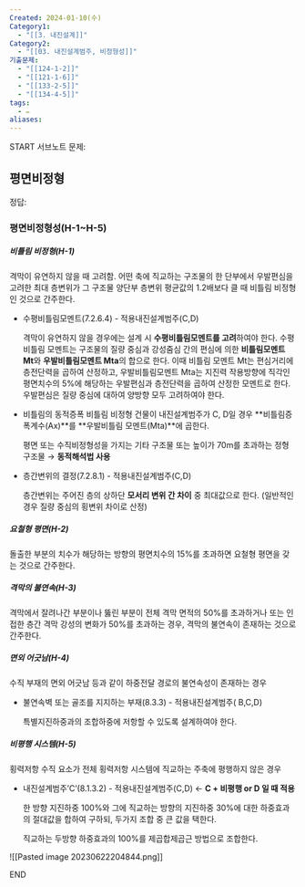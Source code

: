 ```yaml
---
Created: 2024-01-10(수)
Category1:
  - "[[3. 내진설계]]"
Category2:
  - "[[03. 내진설계범주, 비정형성]]"
기출문제:
  - "[[124-1-2]]"
  - "[[121-1-6]]"
  - "[[133-2-5]]"
  - "[[134-4-5]]"
tags:
  - ✏️
aliases:
---
```

START
서브노트
문제:  
## 평면비정형


정답: 


### 평면비정형성(H-1~H-5)

##### 비틀림 비정형(H-1)

격막이 유연하지 않을 때 고려함.
어떤 축에 직교하는 구조물의 한 단부에서 우발편심을 고려한 최대 층변위가 그 구조물 양단부 층변위 평균값의 1.2배보다 클 때 비틀림 비정형인 것으로 간주한다.

- 수평비틀림모멘트(7.2.6.4) - 적용내진설계범주(C,D)
    
    격막이 유연하지 않을 경우에는 설계 시 **수평비틀림모멘트를 고려**하여야 한다. 수평비틀림 모멘트는 구조물의 질량 중심과 강성줌심 간의 편심에 의한 **비틀림모멘트 Mt**와 **우발비틀림모멘트 Mta**의 합으로 한다. 이때 비틀림 모멘트 Mt는 편심거리에 층전단력을 곱하여 산정하고, 우발비틀림모멘트 Mta는 지진력 작용방향에 직각인 평면치수의 5%에 해당하는 우발편심과 층전단력을 곱하여 산정한 모멘트로 한다. 우발편심은 질량 중심에 대하여 양방향 모두 고려하여야 한다.
- 비틀림의 동적증폭
	비틀림 비정형 건물이 내진설계범주가 C, D일 경우 **비틀림증폭계수(Ax)**를 **우발비틀림 모멘트(Mta)**에 곱한다.
    
    
    평면 또는 수직비정형성을 가지는 기타 구조물 또는 높이가 70m를 초과하는 정형구조물 → **동적해석법 사용**
    
- 층간변위의 결정(7.2.8.1) - 적용내진설계범주(C,D)
    
    층간변위는 주어진 층의 상하단 **모서리 변위 간 차이** 중 최대값으로 한다.
    (일반적인 경우 질량 중심의 횡변위 차이로 산정)
    

##### 요철형 평면(H-2)

돌출한 부분의 치수가 해당하는 방향의 평면치수의 15%를 초과하면 요철형 평면을 갖는 것으로 간주한다.

##### 격막의 불연속(H-3)

격막에서 잘려나간 부분이나 뚫린 부분이 전체 격막 면적의 50%를 초과하거나 또는 인접한 층간 격막 강성의 변화가 50%를 초과하는 경우, 격막의 불연속이 존재하는 것으로 간주한다.

##### 면외 어긋남(H-4)

수직 부재의 면외 어긋남 등과 같이 하중전달 경로의 불연속성이 존재하는 경우

- 불연속벽 또는 골조를 지지하는 부재(8.3.3) - 적용내진설계범주( B,C,D)
    
    특별지진하중과의 조합하중에 저항할 수 있도록 설계하여야 한다.
    

##### 비평행 시스템(H-5)

횡력저항 수직 요소가 전체 횡력저항 시스템에 직교하는 주축에 평행하지 않은 경우

- 내진설계범주’C’(8.1.3.2) - 적용내진설계범주(C,D) ← **C + 비평행 or D 일 때 적용**
    
    한 방향 지진하중 100%와 그에 직교하는 방향의 지진하중 30%에 대한 하중효과의 절대값을 합하여 구하되, 두가지 조합 중 큰 값을 택한다.
    
    직교하는 두방향 하중효과의 100%를 제곱합제곱근 방법으로 조합한다.
    

![[Pasted image 20230622204844.png]]
<!--ID: 1687436091432-->
END